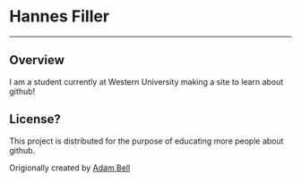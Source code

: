 # Hannes Filler
***
## Overview
	
I am a student currently at Western University making a site to learn about github!


## License?

This project is distributed for the purpose of educating more people about github.

Origionally created by [Adam Bell](b3ll.github.com)
